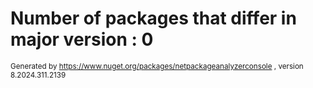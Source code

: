 
# Number of packages that differ in major version : 0

<small>Generated  by https://www.nuget.org/packages/netpackageanalyzerconsole , version 8.2024.311.2139</small>
